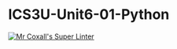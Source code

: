 # ICS3U-Unit6-01-Python

[![Mr Coxall's Super Linter](https://github.com/Tyler-Bell/ICS3U-Unit6-01-Python/workflows/Mr%20Coxall's%20Super%20Linter/badge.svg)](https://github.com/Tyler-Bell/ICS3U-Unit6-01-Python/actions/)


